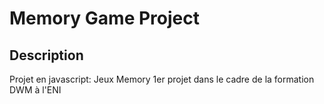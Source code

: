 # Memory Game Project

## Description

Projet en javascript: Jeux Memory
1er projet dans le cadre de la formation DWM à l'ENI